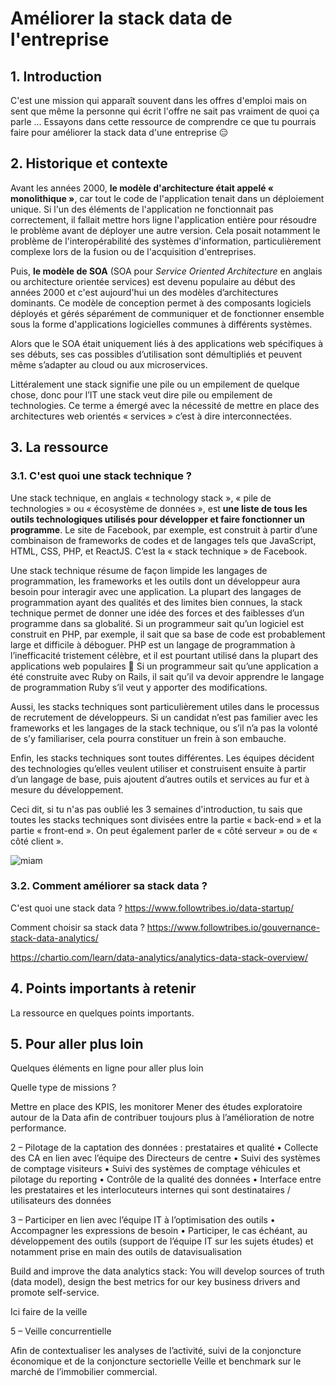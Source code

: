# Améliorer la stack data de l'entreprise

## 1. Introduction
C'est une mission qui apparaît souvent dans les offres d'emploi mais on sent que même la personne qui écrit l'offre ne sait pas vraiment de quoi ça parle ... Essayons dans cette ressource de comprendre ce que tu pourrais faire pour améliorer la stack data d'une entreprise 😑

## 2. Historique et contexte

Avant les années 2000, **le modèle d'architecture était appelé « monolithique »**, car tout le code de l'application tenait dans un déploiement unique. Si l'un des éléments de l'application ne fonctionnait pas correctement, il fallait mettre hors ligne l'application entière pour résoudre le problème avant de déployer une autre version. Cela posait notamment le problème de l'interopérabilité des systèmes d'information, particulièrement complexe lors de la fusion ou de l'acquisition d'entreprises. 

Puis, **le modèle de SOA** (SOA pour *Service Oriented Architecture* en anglais ou architecture orientée services) est devenu populaire au début des années 2000 et c'est aujourd'hui un des modèles d’architectures dominants. Ce modèle de conception permet à des composants logiciels déployés et gérés séparément de communiquer et de fonctionner ensemble sous la forme d'applications logicielles communes à différents systèmes.

Alors que le SOA était uniquement liés à des applications web spécifiques à ses débuts, ses cas possibles d’utilisation sont démultipliés et peuvent même s’adapter au cloud ou aux microservices.

Littéralement une stack signifie une pile ou un empilement de quelque chose, donc pour l’IT une stack veut dire pile ou empilement de technologies. Ce terme a émergé avec la nécessité de mettre en place des architectures web orientés « services » c’est à dire interconnectées.

## 3. La ressource

### 3.1. C'est quoi une stack technique ?

Une stack technique, en anglais « technology stack », « pile de technologies » ou « écosystème de données », est **une liste de tous les outils technologiques utilisés pour développer et faire fonctionner un programme**. Le site de Facebook, par exemple, est construit à partir d’une combinaison de frameworks de codes et de langages tels que JavaScript, HTML, CSS, PHP, et ReactJS. C’est la « stack technique » de Facebook. 

Une stack technique résume de façon limpide les langages de programmation, les frameworks et les outils dont un développeur aura besoin pour interagir avec une application. La plupart des langages de programmation ayant des qualités et des limites bien connues, la stack technique permet de donner une idée des forces et des faiblesses d’un programme dans sa globalité. Si un programmeur sait qu’un logiciel est construit en PHP, par exemple, il sait que sa base de code est probablement large et difficile à déboguer. PHP est un langage de programmation à l’inefficacité tristement célèbre, et il est pourtant utilisé dans la plupart des applications web populaires 🥴 Si un programmeur sait qu’une application a été construite avec Ruby on Rails, il sait qu’il va devoir apprendre le langage de programmation Ruby s’il veut y apporter des modifications. 

Aussi, les stacks techniques sont particulièrement utiles dans le processus de recrutement de développeurs. Si un candidat n’est pas familier avec les frameworks et les langages de la stack technique, ou s’il n’a pas la volonté de s’y familiariser, cela pourra constituer un frein à son embauche.

Enfin, les stacks techniques sont toutes différentes. Les équipes décident des technologies qu’elles veulent utiliser et construisent ensuite à partir d’un langage de base, puis ajoutent d’autres outils et services au fur et à mesure du développement. 

Ceci dit, si tu n'as pas oublié les 3 semaines d'introduction, tu sais que toutes les stacks techniques sont divisées entre la partie « back-end » et la partie « front-end ». On peut également parler de « côté serveur » ou de « côté client ».

![miam](https://svsg.co/wp-content/uploads/2015/09/tech-stack-setup.jpg)

### 3.2. Comment améliorer sa stack data ?

C'est quoi une stack data ? https://www.followtribes.io/data-startup/

Comment choisir sa stack data ? https://www.followtribes.io/gouvernance-stack-data-analytics/

https://chartio.com/learn/data-analytics/analytics-data-stack-overview/


## 4. Points importants à retenir
La ressource en quelques points importants.

## 5. Pour aller plus loin
Quelques éléments en ligne pour aller plus loin





Quelle type de missions ? 

Mettre en place des KPIS, les monitorer
Mener des études exploratoire autour de la Data afin de contribuer toujours plus à l’amélioration de notre performance. 

2 – Pilotage de la captation des données : prestataires et qualité
• Collecte des CA en lien avec l’équipe des Directeurs de centre
• Suivi des systèmes de comptage visiteurs
• Suivi des systèmes de comptage véhicules et pilotage du reporting
• Contrôle de la qualité des données
• Interface entre les prestataires et les interlocuteurs internes qui sont destinataires / utilisateurs des données

3 – Participer en lien avec l’équipe IT à l’optimisation des outils
• Accompagner les expressions de besoin
• Participer, le cas échéant, au développement des outils (support de l’équipe IT sur les sujets études) et notamment prise en main des outils de datavisualisation

Build and improve the data analytics stack: You will develop sources of truth (data model), design the best metrics for our key business drivers and promote self-service. 


Ici faire de la veille 

5 – Veille concurrentielle

Afin de contextualiser les analyses de l’activité, suivi de la conjoncture économique et de la conjoncture sectorielle
Veille et benchmark sur le marché de l’immobilier commercial.
